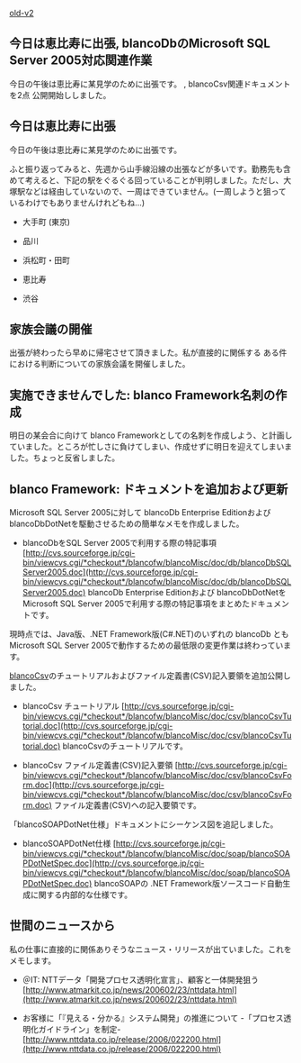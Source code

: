 [old-v2](ig060222-orig.html)

## 今日は恵比寿に出張, blancoDbのMicrosoft SQL Server 2005対応関連作業

今日の午後は恵比寿に某見学のために出張です。 , blancoCsv関連ドキュメントを2点 公開開始ししました。

## 今日は恵比寿に出張

今日の午後は恵比寿に某見学のために出張です。

ふと振り返ってみると、先週から山手線沿線の出張などが多いです。勤務先も含めて考えると、下記の駅をぐるぐる回っていることが判明しました。ただし、大塚駅などは経由していないので、一周はできていません。(一周しようと狙っているわけでもありませんけれどもね…)

* 大手町 (東京)
  
* 品川
  
* 浜松町・田町
  
* 恵比寿
  
* 渋谷

## 家族会議の開催

出張が終わったら早めに帰宅させて頂きました。私が直接的に関係する ある件における判断についての家族会議を開催しました。

## 実施できませんでした: blanco Framework名刺の作成

明日の某会合に向けて blanco Frameworkとしての名刺を作成しよう、と計画していました。ところが忙しさに負けてしまい、作成せずに明日を迎えてしまいました。ちょっと反省しました。

## blanco Framework: ドキュメントを追加および更新

Microsoft SQL Server 2005に対して blancoDb Enterprise EditionおよびblancoDbDotNetを駆動させるための簡単なメモを作成しました。

* blancoDbをSQL Server 2005で利用する際の特記事項
    [http://cvs.sourceforge.jp/cgi-bin/viewcvs.cgi/*checkout*/blancofw/blancoMisc/doc/db/blancoDbSQLServer2005.doc](http://cvs.sourceforge.jp/cgi-bin/viewcvs.cgi/*checkout*/blancofw/blancoMisc/doc/db/blancoDbSQLServer2005.doc)
    blancoDb Enterprise Editionおよび blancoDbDotNetを Microsoft SQL Server 2005で利用する際の特記事項をまとめたドキュメントです。

現時点では、Java版、.NET Framework版(C#.NET)のいずれの blancoDb とも Microsoft SQL Server
2005で動作するための最低限の変更作業は終わっています。

[blancoCsv](http://www.igapyon.jp/blanco/blancocsv.html)のチュートリアルおよびファイル定義書(CSV)記入要領を追加公開しました。

* blancoCsv チュートリアル
    [http://cvs.sourceforge.jp/cgi-bin/viewcvs.cgi/*checkout*/blancofw/blancoMisc/doc/csv/blancoCsvTutorial.doc](http://cvs.sourceforge.jp/cgi-bin/viewcvs.cgi/*checkout*/blancofw/blancoMisc/doc/csv/blancoCsvTutorial.doc)
    blancoCsvのチュートリアルです。
  
* blancoCsv ファイル定義書(CSV)記入要領
    [http://cvs.sourceforge.jp/cgi-bin/viewcvs.cgi/*checkout*/blancofw/blancoMisc/doc/csv/blancoCsvForm.doc](http://cvs.sourceforge.jp/cgi-bin/viewcvs.cgi/*checkout*/blancofw/blancoMisc/doc/csv/blancoCsvForm.doc)
    ファイル定義書(CSV)への記入要領です。

「blancoSOAPDotNet仕様」ドキュメントにシーケンス図を追記しました。

* blancoSOAPDotNet仕様
    [http://cvs.sourceforge.jp/cgi-bin/viewcvs.cgi/*checkout*/blancofw/blancoMisc/doc/soap/blancoSOAPDotNetSpec.doc](http://cvs.sourceforge.jp/cgi-bin/viewcvs.cgi/*checkout*/blancofw/blancoMisc/doc/soap/blancoSOAPDotNetSpec.doc)
    blancoSOAPの .NET Framework版ソースコード自動生成に関する内部的な仕様です。

## 世間のニュースから

私の仕事に直接的に関係ありそうなニュース・リリースが出ていました。これをメモします。

* ＠IT: NTTデータ「開発プロセス透明化宣言」、顧客と一体開発狙う
  [http://www.atmarkit.co.jp/news/200602/23/nttdata.html](http://www.atmarkit.co.jp/news/200602/23/nttdata.html)
  
* お客様に「『見える・分かる』システム開発」の推進について -「プロセス透明化ガイドライン」を制定-
  [http://www.nttdata.co.jp/release/2006/022200.html](http://www.nttdata.co.jp/release/2006/022200.html)